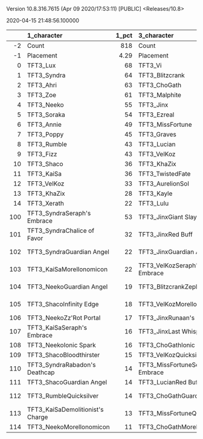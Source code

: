 Version 10.8.316.7615 (Apr 09 2020/17:53:11) [PUBLIC] <Releases/10.8>

2020-04-15 21:48:56.100000

|     | 1_character                      |   1_pct | 3_character                      |   3_pct | 4_character                     |   4_pct | 2_character                    |   2_pct | 5_character                      |   5_pct |
|----:|:---------------------------------|--------:|:---------------------------------|--------:|:--------------------------------|--------:|:-------------------------------|--------:|:---------------------------------|--------:|
|  -2 | Count                            |  818    | Count                            |  518    | Count                           |  533    | Count                          |  547    | Count                            |  565    |
|  -1 | Placement                        |    4.29 | Placement                        |    4.36 | Placement                       |    4.38 | Placement                      |    4.56 | Placement                        |    4.89 |
|   0 | TFT3_Lux                         |   68    | TFT3_Vi                          |   97    | TFT3_Irelia                     |   99    | TFT3_Mordekaiser               |   97    | TFT3_Shen                        |   89    |
|   1 | TFT3_Syndra                      |   64    | TFT3_Blitzcrank                  |   97    | TFT3_Vi                         |   99    | TFT3_Jhin                      |   91    | TFT3_Kayle                       |   75    |
|   2 | TFT3_Ahri                        |   63    | TFT3_ChoGath                     |   97    | TFT3_Lucian                     |   99    | TFT3_Karma                     |   90    | TFT3_Kassadin                    |   58    |
|   3 | TFT3_Zoe                         |   61    | TFT3_Malphite                    |   96    | TFT3_Fiora                      |   97    | TFT3_Ashe                      |   84    | TFT3_Blitzcrank                  |   53    |
|   4 | TFT3_Neeko                       |   55    | TFT3_Jinx                        |   72    | TFT3_Leona                      |   95    | TFT3_Lulu                      |   57    | TFT3_MissFortune                 |   52    |
|   5 | TFT3_Soraka                      |   54    | TFT3_Ezreal                      |   71    | TFT3_Ekko                       |   85    | TFT3_Lux                       |   56    | TFT3_WuKong                      |   51    |
|   6 | TFT3_Annie                       |   49    | TFT3_MissFortune                 |   60    | TFT3_Thresh                     |   59    | TFT3_Shaco                     |   53    | TFT3_Irelia                      |   47    |
|   7 | TFT3_Poppy                       |   45    | TFT3_Graves                      |   47    | TFT3_Kayle                      |   57    | TFT3_Jayce                     |   45    | TFT3_Ezreal                      |   45    |
|   8 | TFT3_Rumble                      |   43    | TFT3_Lucian                      |   34    | TFT3_MissFortune                |   38    | TFT3_WuKong                    |   43    | TFT3_Thresh                      |   43    |
|   9 | TFT3_Fizz                        |   43    | TFT3_VelKoz                      |   27    | TFT3_Shen                       |   33    | TFT3_Xerath                    |   40    | TFT3_Yasuo                       |   42    |
|  10 | TFT3_Shaco                       |   36    | TFT3_KhaZix                      |   27    | TFT3_Kassadin                   |   25    | TFT3_JarvanIV                  |   35    | TFT3_MasterYi                    |   41    |
|  11 | TFT3_KaiSa                       |   36    | TFT3_TwistedFate                 |   19    | TFT3_Ezreal                     |   22    | TFT3_Poppy                     |   25    | TFT3_Xayah                       |   37    |
|  12 | TFT3_VelKoz                      |   33    | TFT3_AurelionSol                 |   11    | TFT3_Lulu                       |   10    | TFT3_Leona                     |   18    | TFT3_Sona                        |   30    |
|  13 | TFT3_KhaZix                      |   28    | TFT3_Kayle                       |    8    | TFT3_WuKong                     |    8    | TFT3_Kassadin                  |   17    | TFT3_Lulu                        |   27    |
|  14 | TFT3_Xerath                      |   22    | TFT3_Lulu                        |    8    | TFT3_Blitzcrank                 |    8    | TFT3_Thresh                    |    9    | TFT3_Malphite                    |   16    |
| 100 | TFT3_SyndraSeraph's Embrace      |   53    | TFT3_JinxGiant Slayer            |   50    | TFT3_IreliaInfinity Edge        |   84    | TFT3_JhinGuardian Angel        |   43    | TFT3_KayleGuinsoo's Rageblade    |   45    |
| 101 | TFT3_SyndraChalice of Favor      |   32    | TFT3_JinxRed Buff                |   43    | TFT3_LucianRed Buff             |   53    | TFT3_JhinInfinity Edge         |   38    | TFT3_KayleGuardian Angel         |   39    |
| 102 | TFT3_SyndraGuardian Angel        |   22    | TFT3_JinxGuardian Angel          |   28    | TFT3_IreliaLast Whisper         |   30    | TFT3_JhinLast Whisper          |   33    | TFT3_KayleRapid Firecannon       |   28    |
| 103 | TFT3_KaiSaMorellonomicon         |   22    | TFT3_VelKozSeraph's Embrace      |   20    | TFT3_IreliaGuardian Angel       |   27    | TFT3_JhinRunaan's Hurricane    |   30    | TFT3_KayleHand Of Justice        |   17    |
| 104 | TFT3_NeekoGuardian Angel         |   19    | TFT3_BlitzcrankZephyr            |   16    | TFT3_IreliaInfiltrator's Talons |   27    | TFT3_ShacoGuardian Angel       |   28    | TFT3_MasterYiQuicksilver         |   17    |
| 105 | TFT3_ShacoInfinity Edge          |   18    | TFT3_VelKozMorellonomicon        |   15    | TFT3_IreliaBloodthirster        |   18    | TFT3_ShacoBloodthirster        |   24    | TFT3_MasterYiGuinsoo's Rageblade |   16    |
| 106 | TFT3_NeekoZz'Rot Portal          |   17    | TFT3_JinxRunaan's Hurricane      |   14    | TFT3_EkkoMorellonomicon         |   15    | TFT3_MordekaiserMorellonomicon |   18    | TFT3_KayleStatikk Shiv           |   12    |
| 107 | TFT3_KaiSaSeraph's Embrace       |   16    | TFT3_JinxLast Whisper            |   13    | TFT3_IreliaSeraph's Embrace     |   14    | TFT3_ShacoInfinity Edge        |   13    | TFT3_IreliaInfinity Edge         |   11    |
| 108 | TFT3_NeekoIonic Spark            |   16    | TFT3_ChoGathIonic Spark          |   13    | TFT3_ViIonic Spark              |   12    | TFT3_MordekaiserIonic Spark    |   12    | TFT3_KayleQuicksilver            |   11    |
| 109 | TFT3_ShacoBloodthirster          |   15    | TFT3_VelKozQuicksilver           |   13    | TFT3_LeonaZephyr                |   12    | TFT3_JhinTrap Claw             |   11    | TFT3_KayleMorellonomicon         |   11    |
| 110 | TFT3_SyndraRabadon's Deathcap    |   14    | TFT3_MissFortuneSeraph's Embrace |   12    | TFT3_LeonaIonic Spark           |   11    | TFT3_MordekaiserBramble Vest   |   11    | TFT3_MasterYiBramble Vest        |    9    |
| 111 | TFT3_ShacoGuardian Angel         |   14    | TFT3_LucianRed Buff              |   12    | TFT3_LucianGiant Slayer         |   10    | TFT3_AsheDark Star's Heart     |   10    | TFT3_YasuoGuardian Angel         |    9    |
| 112 | TFT3_RumbleQuicksilver           |   14    | TFT3_ChoGathGuardian Angel       |   12    | TFT3_ViZephyr                   |    9    | TFT3_XerathSeraph's Embrace    |   10    | TFT3_YasuoHand Of Justice        |    8    |
| 113 | TFT3_KaiSaDemolitionist's Charge |   13    | TFT3_MissFortuneQuicksilver      |   12    | TFT3_IreliaHand Of Justice      |    9    | TFT3_JhinBloodthirster         |    9    | TFT3_MissFortuneSpear of Shojin  |    8    |
| 114 | TFT3_NeekoMorellonomicon         |   11    | TFT3_ChoGathMorellonomicon       |   11    | TFT3_FioraRedemption            |    9    | TFT3_MordekaiserRedemption     |    9    | TFT3_KayleInfinity Edge          |    7    |
